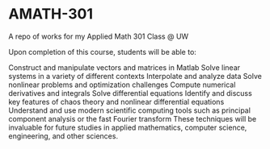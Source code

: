 # AMATH-301

A repo of works for my Applied Math 301 Class @ UW

Upon completion of this course, students will be able to:

Construct and manipulate vectors and matrices in Matlab
	Solve linear systems in a variety of different contexts
	Interpolate and analyze data
	Solve nonlinear problems and optimization challenges
	Compute numerical derivatives and integrals
	Solve differential equations
	Identify and discuss key features of chaos theory and nonlinear differential equations
	Understand and use modern scientific computing tools such as principal component analysis or the fast Fourier transform
These techniques will be invaluable for future studies in applied mathematics, computer science, engineering, and other sciences.
